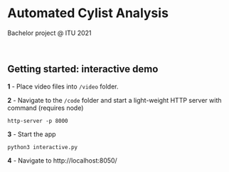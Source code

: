 # Automated Cylist Analysis
Bachelor project @ ITU 2021

&nbsp;

## Getting started: interactive demo

**1** - Place video files into `/video` folder.

**2** - Navigate to the `/code` folder and start a light-weight HTTP server with command (requires node)

```
http-server -p 8000
```

**3** - Start the app

```
python3 interactive.py
```

**4** - Navigate to http://localhost:8050/

